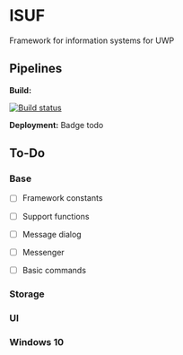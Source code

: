 # ISUF
Framework for information systems for UWP

## Pipelines
**Build:**

[![Build status](https://goid.visualstudio.com/ISUF/_apis/build/status/ISUF%20-%20VSO%20Build)](https://goid.visualstudio.com/ISUF/_build/latest?definitionId=11)


**Deployment:** Badge todo

## To-Do
### Base

- [ ] Framework constants

- [ ] Support functions

- [ ] Message dialog

- [ ] Messenger

- [ ] Basic commands

### Storage

### UI

### Windows 10
 

